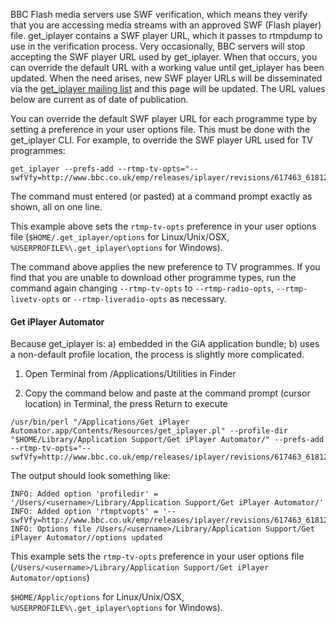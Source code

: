BBC Flash media servers use SWF verification, which means they verify that you are accessing media streams with an approved SWF (Flash player) file. get_iplayer contains a SWF player URL, which it passes to rtmpdump to use in the verification process. Very occasionally, BBC servers will stop accepting the SWF player URL used by get_iplayer.  When that occurs, you can override the default URL with a working value until get_iplayer has been updated.  When the need arises, new SWF player URLs will be disseminated via the [get_iplayer mailing list](http://lists.infradead.org/mailman/listinfo/get_iplayer) and this page will be updated.  The URL values below are current as of date of publication.

You can override the default SWF player URL for each programme type by setting a preference in your user options file.  This must be done with the get_iplayer CLI.  For example, to override the SWF player URL used for TV programmes:

```
get_iplayer --prefs-add --rtmp-tv-opts="--swfVfy=http://www.bbc.co.uk/emp/releases/iplayer/revisions/617463_618125_4/617463_618125_4_emp.swf" 
```

The command must entered (or pasted) at a command prompt exactly as shown, all on one line.  

This example above sets the `rtmp-tv-opts` preference in your user options file (`$HOME/.get_iplayer/options` for Linux/Unix/OSX, `%USERPROFILE%\.get_iplayer\options` for Windows).

The command above applies the new preference to TV programmes.  If you find that you are unable to download other programme types, run the command again changing `--rtmp-tv-opts` to `--rtmp-radio-opts`, `--rtmp-livetv-opts` or `--rtmp-liveradio-opts` as necessary.

#### Get iPlayer Automator

Because get_iplayer is: a) embedded in the GiA application bundle; b) uses a non-default profile location, the process is slightly more complicated.

1. Open Terminal from /Applications/Utilities in Finder

2. Copy the command below and paste at the command prompt (cursor location) in Terminal, the press Return to  execute

```
/usr/bin/perl "/Applications/Get iPlayer Automator.app/Contents/Resources/get_iplayer.pl" --profile-dir "$HOME/Library/Application Support/Get iPlayer Automator/" --prefs-add --rtmp-tv-opts="--swfVfy=http://www.bbc.co.uk/emp/releases/iplayer/revisions/617463_618125_4/617463_618125_4_emp.swf"
```

The output should look something like:

```
INFO: Added option 'profiledir' = '/Users/<username>/Library/Application Support/Get iPlayer Automator/'
INFO: Added option 'rtmptvopts' = '--swfVfy=http://www.bbc.co.uk/emp/releases/iplayer/revisions/617463_618125_4/617463_618125_4_emp.swf'
INFO: Options file /Users/<username>/Library/Application Support/Get iPlayer Automator//options updated
```


This example sets the `rtmp-tv-opts` preference in your user options file (`/Users/<username>/Library/Application Support/Get iPlayer Automator/options`)

`$HOME/Applic/options` for Linux/Unix/OSX, `%USERPROFILE%\.get_iplayer\options` for Windows).


